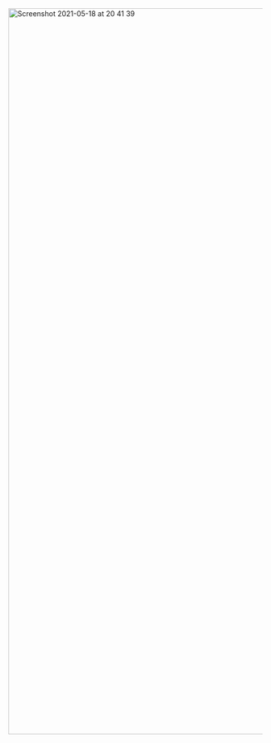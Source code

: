 <img width="1440" alt="Screenshot 2021-05-18 at 20 41 39" src="https://user-images.githubusercontent.com/49017154/118774868-f6c67480-b88e-11eb-8629-e0904c61f02c.png">
